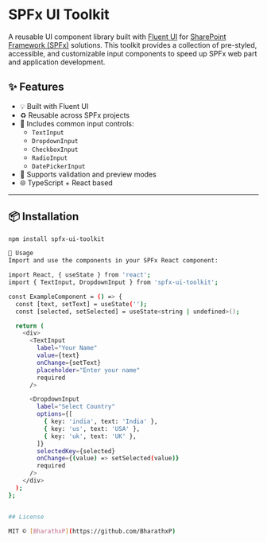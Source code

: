 # SPFx UI Toolkit

A reusable UI component library built with [Fluent UI](https://developer.microsoft.com/en-us/fluentui) for [SharePoint Framework (SPFx)](https://learn.microsoft.com/en-us/sharepoint/dev/spfx/sharepoint-framework-overview) solutions. This toolkit provides a collection of pre-styled, accessible, and customizable input components to speed up SPFx web part and application development.

## ✨ Features

- 💡 Built with Fluent UI
- ♻️ Reusable across SPFx projects
- 🧩 Includes common input controls:
  - `TextInput`
  - `DropdownInput`
  - `CheckboxInput`
  - `RadioInput`
  - `DatePickerInput`
- 🧪 Supports validation and preview modes
- 🌐 TypeScript + React based

---

## 📦 Installation

```bash
npm install spfx-ui-toolkit

🔧 Usage
Import and use the components in your SPFx React component:

import React, { useState } from 'react';
import { TextInput, DropdownInput } from 'spfx-ui-toolkit';

const ExampleComponent = () => {
  const [text, setText] = useState('');
  const [selected, setSelected] = useState<string | undefined>();

  return (
    <div>
      <TextInput
        label="Your Name"
        value={text}
        onChange={setText}
        placeholder="Enter your name"
        required
      />

      <DropdownInput
        label="Select Country"
        options={[
          { key: 'india', text: 'India' },
          { key: 'us', text: 'USA' },
          { key: 'uk', text: 'UK' },
        ]}
        selectedKey={selected}
        onChange={(value) => setSelected(value)}
        required
      />
    </div>
  );
};


## License

MIT © [BharathxP](https://github.com/BharathxP)
